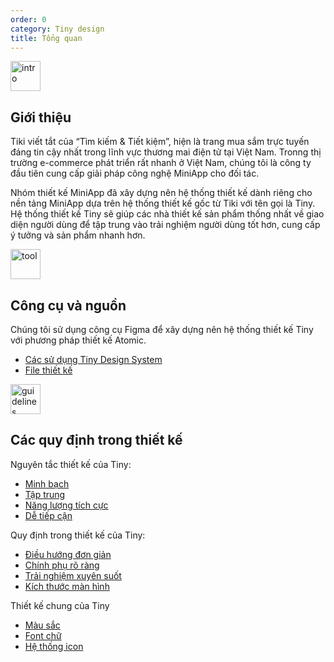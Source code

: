 ```yaml
---
order: 0
category: Tiny design
title: Tổng quan
---
```


<img class="img-basic" src="https://salt.tikicdn.com/ts/social/ec/68/28/dd5ecb58d2e344fb98ceb9598c376ce8.png" alt="intro" width="48px" />

## **Giới thiệu**

Tiki viết tắt của “Tìm kiếm & Tiết kiệm”, hiện là trang mua sắm trực tuyến đáng tin cậy nhất trong lĩnh vực thương mai điện tử tại Việt Nam. Tronng thị trường e-commerce phát triển rất nhanh ở Việt Nam, chúng tôi là công ty đầu tiên cung cấp giải pháp công nghệ MiniApp cho đối tác.

Nhóm thiết kế MiniApp đã xây dựng nên hệ thống thiết kế dành riêng cho nền tảng MiniApp dựa trên hệ thống thiết kế gốc từ Tiki với tên gọi là Tiny. Hệ thống thiết kế Tiny sẽ giúp các nhà thiết kế sản phẩm thống nhất về giao diện người dùng để tập trung vào trải nghiệm người dùng tốt hơn, cung cấp ý tưởng và sản phẩm nhanh hơn.

<img class="img-basic" src="https://salt.tikicdn.com/ts/social/33/d9/57/c84a51d1456d498f181f9fdeed565a8f.png" alt="tool" width="48px" />

## **Công cụ và nguồn**

Chúng tôi sử dụng công cụ Figma để xây dựng nên hệ thống thiết kế Tiny với phương pháp thiết kế Atomic.

- [Các sử dụng Tiny Design System](/docs/design/figma/started)
- [File thiết kế](/docs/design/figma/download)

<img class="img-basic" src="https://salt.tikicdn.com/ts/social/36/4c/7e/c269800a2d1aae270f123261b49c5112.png" alt="guidelines" width="48px" />

## **Các quy định trong thiết kế**

Nguyên tắc thiết kế của Tiny:

- [Minh bạch](/docs/design/principles/transparency)
- [Tập trung](/docs/design/principles/clear-focus)
- [Năng lượng tích cực](/docs/design/principles/positive)
- [Dễ tiếp cận](/docs/design/principles/accessible)

Quy định trong thiết kế của Tiny:

- [Điều hướng đơn giản](/docs/design/guideline/navigation)
- [Chính phụ rõ ràng](/docs/design/guideline/hierarchy)
- [Trải nghiệm xuyên suốt](/docs/design/guideline/clear-progress)
- [Kích thước màn hình](/docs/design/guideline/frame)

Thiết kế chung của Tiny

- [Màu sắc](/docs/design/styles/color)
- [Font chữ](/docs/design/styles/font)
- [Hệ thống icon](/docs/design/styles/icon)
